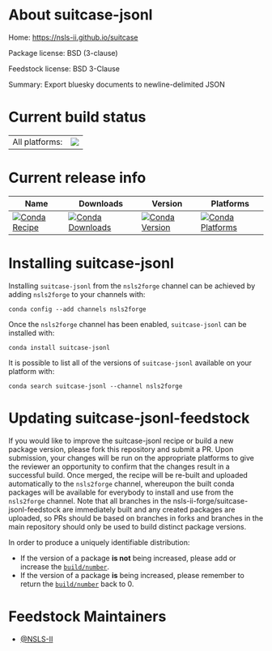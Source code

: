 About suitcase-jsonl
====================

Home: https://nsls-ii.github.io/suitcase

Package license: BSD (3-clause)

Feedstock license: BSD 3-Clause

Summary: Export bluesky documents to newline-delimited JSON



Current build status
====================


<table><tr><td>All platforms:</td>
    <td>
      <a href="https://dev.azure.com/nsls2forge/nsls2forge/_build/latest?definitionId=45&branchName=master">
        <img src="https://dev.azure.com/nsls2forge/nsls2forge/_apis/build/status/suitcase-jsonl-feedstock?branchName=master">
      </a>
    </td>
  </tr>
</table>

Current release info
====================

| Name | Downloads | Version | Platforms |
| --- | --- | --- | --- |
| [![Conda Recipe](https://img.shields.io/badge/recipe-suitcase--jsonl-green.svg)](https://anaconda.org/nsls2forge/suitcase-jsonl) | [![Conda Downloads](https://img.shields.io/conda/dn/nsls2forge/suitcase-jsonl.svg)](https://anaconda.org/nsls2forge/suitcase-jsonl) | [![Conda Version](https://img.shields.io/conda/vn/nsls2forge/suitcase-jsonl.svg)](https://anaconda.org/nsls2forge/suitcase-jsonl) | [![Conda Platforms](https://img.shields.io/conda/pn/nsls2forge/suitcase-jsonl.svg)](https://anaconda.org/nsls2forge/suitcase-jsonl) |

Installing suitcase-jsonl
=========================

Installing `suitcase-jsonl` from the `nsls2forge` channel can be achieved by adding `nsls2forge` to your channels with:

```
conda config --add channels nsls2forge
```

Once the `nsls2forge` channel has been enabled, `suitcase-jsonl` can be installed with:

```
conda install suitcase-jsonl
```

It is possible to list all of the versions of `suitcase-jsonl` available on your platform with:

```
conda search suitcase-jsonl --channel nsls2forge
```




Updating suitcase-jsonl-feedstock
=================================

If you would like to improve the suitcase-jsonl recipe or build a new
package version, please fork this repository and submit a PR. Upon submission,
your changes will be run on the appropriate platforms to give the reviewer an
opportunity to confirm that the changes result in a successful build. Once
merged, the recipe will be re-built and uploaded automatically to the
`nsls2forge` channel, whereupon the built conda packages will be available for
everybody to install and use from the `nsls2forge` channel.
Note that all branches in the nsls-ii-forge/suitcase-jsonl-feedstock are
immediately built and any created packages are uploaded, so PRs should be based
on branches in forks and branches in the main repository should only be used to
build distinct package versions.

In order to produce a uniquely identifiable distribution:
 * If the version of a package **is not** being increased, please add or increase
   the [``build/number``](https://conda.io/docs/user-guide/tasks/build-packages/define-metadata.html#build-number-and-string).
 * If the version of a package **is** being increased, please remember to return
   the [``build/number``](https://conda.io/docs/user-guide/tasks/build-packages/define-metadata.html#build-number-and-string)
   back to 0.

Feedstock Maintainers
=====================

* [@NSLS-II](https://github.com/NSLS-II/)


